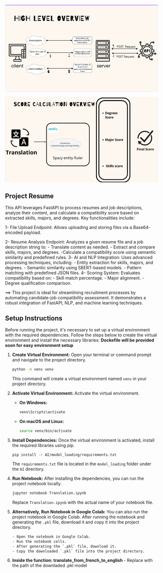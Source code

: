 ![alt text](assets/image.png)

![alt text](assets/image2.png)

## Project Resume

This API leverages FastAPI to process resumes and job descriptions, analyze their content, and calculate a compatibility score based on extracted skills, majors, and degrees. Key functionalities include:

1- File Upload Endpoint:
Allows uploading and storing files via a Base64-encoded payload.

2- Resume Analysis Endpoint:
Analyzes a given resume file and a job description string to: - Translate content as needed. - Extract and compare skills, majors, and degrees.
-Calculate a compatibility score using semantic similarity and predefined rules.
3- AI and NLP Integration:
Uses advanced processing techniques, including: - Entity extraction for skills, majors, and degrees. - Semantic similarity using SBERT-based models. - Pattern matching with predefined JSON files.
4- Scoring System:
Evaluates compatibility based on: - Skill match percentage. - Major alignment. - Degree qualification comparison.

==> This project is ideal for streamlining recruitment processes by automating candidate-job compatibility assessment. It demonstrates a robust integration of FastAPI, NLP, and machine learning techniques.

## Setup Instructions

Before running the project, it's necessary to set up a virtual environment with the required dependencies. Follow the steps below to create the virtual environment and install the necessary libraries: **Dockefile will be provided soon for easy environment setup**

1.  **Create Virtual Environment:** Open your terminal or command prompt and navigate to the project directory.

    ```bash
    python -m venv venv
    ```

    This command will create a virtual environment named `venv` in your project directory.

2.  **Activate Virtual Environment:** Activate the virtual environment.

    - **On Windows:**

      ```bash
      venv\Scripts\activate
      ```

    - **On macOS and Linux:**
      ```bash
      source venv/bin/activate
      ```

3.  **Install Dependencies:** Once the virtual environment is activated, install the required libraries using pip.

    ```bash
    pip install -r AI/model_loading/requirements.txt
    ```

    The `requirements.txt` file is located in the `model_loading` folder under the `AI` directory.

4.  **Run Notebook:** After installing the dependencies, you can run the project notebook locally.

    ```bash
    jupyter notebook Translation.ipynb
    ```

    Replace `Translation.ipynb` with the actual name of your notebook file.

5.  **Alternatively, Run Notebook in Google Colab:** You can also run the project notebook in Google Colab. After running the notebook and generating the `.pkl` file, download it and copy it into the project directory.

        - Open the notebook in Google Colab.
        - Run the notebook cells.
        - After generating the `.pkl` file, download it.
        - Copy the downloaded `.pkl` file into the project directory.

6.  **Inside the function: translate_from_french_to_english** - Replace with the path of the downladed .pkl model

